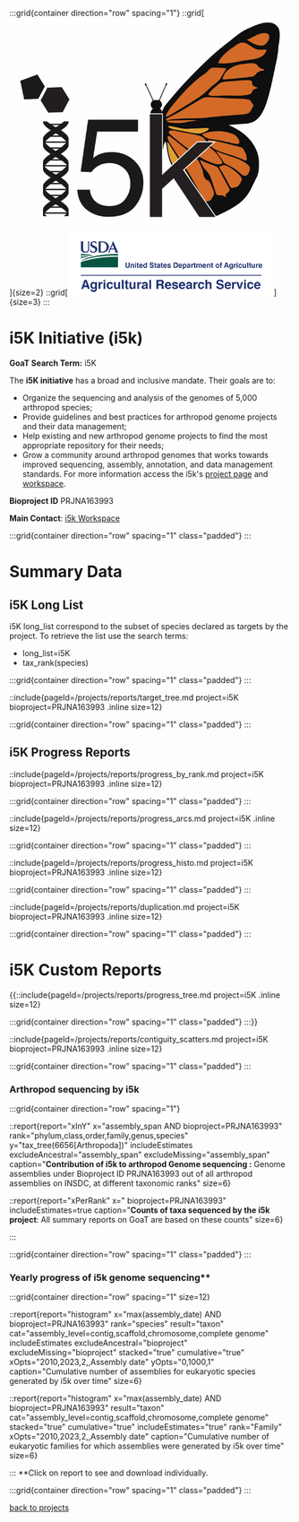 :::grid{container direction="row" spacing="1"}
::grid[![GoaT](/static/images/i5k.png)]{size=2}
::grid[![GoaT](/static/images/USDA.png)]{size=3}
:::

# i5K Initiative (i5k)

**GoaT Search Term:** i5K

The **i5K initiative** has a broad and inclusive mandate. Their goals are to:

- Organize the sequencing and analysis of the genomes of 5,000 arthropod species;
- Provide guidelines and best practices for arthropod genome projects and their data management;
- Help existing and new arthropod genome projects to find the most appropriate repository for their needs;
- Grow a community around arthropod genomes that works towards improved sequencing, assembly, annotation, and data management standards.
  For more information access the i5k's [project page](http://i5k.github.io) and [workspace](https://i5k.nal.usda.gov/).

**Bioproject ID** PRJNA163993

**Main Contact**: [i5k Workspace](i5k@ars.usda.gov)

:::grid{container direction="row" spacing="1" class="padded"}
:::

# Summary Data

## i5K Long List

i5K long_list correspond to the subset of species declared as targets by the project. To retrieve the list use the search terms:

- long_list=i5K
- tax_rank(species)

:::grid{container direction="row" spacing="1" class="padded"}
:::

::include{pageId=/projects/reports/target_tree.md project=i5K bioproject=PRJNA163993 .inline size=12}

:::grid{container direction="row" spacing="1" class="padded"}
:::

## i5K Progress Reports

::include{pageId=/projects/reports/progress_by_rank.md project=i5K bioproject=PRJNA163993 .inline size=12}

:::grid{container direction="row" spacing="1" class="padded"}
:::

::include{pageId=/projects/reports/progress_arcs.md project=i5K .inline size=12}

:::grid{container direction="row" spacing="1" class="padded"}
:::

::include{pageId=/projects/reports/progress_histo.md project=i5K bioproject=PRJNA163993 .inline size=12}

:::grid{container direction="row" spacing="1" class="padded"}
:::

::include{pageId=/projects/reports/duplication.md project=i5K bioproject=PRJNA163993 .inline size=12}

:::grid{container direction="row" spacing="1" class="padded"}
:::

# i5K Custom Reports

{{::include{pageId=/projects/reports/progress_tree.md project=i5K .inline size=12}

:::grid{container direction="row" spacing="1" class="padded"}
:::}}

::include{pageId=/projects/reports/contiguity_scatters.md project=i5K bioproject=PRJNA163993 .inline size=12}

:::grid{container direction="row" spacing="1" class="padded"}
:::

### Arthropod sequencing by i5k

:::grid{container direction="row" spacing="1"}

::report{report="xInY" x="assembly_span AND bioproject=PRJNA163993" rank="phylum,class,order,family,genus,species" y="tax_tree(6656[Arthropoda])" includeEstimates excludeAncestral="assembly_span" excludeMissing="assembly_span" caption="**Contribution of i5k to arthropod Genome sequencing :** Genome assemblies under Bioproject ID PRJNA163993 out of all arthropod assemblies on INSDC, at different taxonomic ranks" size=6}

::report{report="xPerRank" x=" bioproject=PRJNA163993" includeEstimates=true caption="**Counts of taxa sequenced by the i5k project**: All summary reports on GoaT are based on these counts" size=6}

:::

:::grid{container direction="row" spacing="1" class="padded"}
:::

### Yearly progress of i5k genome sequencing\*\*

:::grid{container direction="row" spacing="1" size=12}

::report{report="histogram" x="max(assembly_date) AND bioproject=PRJNA163993" rank="species" result="taxon" cat="assembly_level=contig,scaffold,chromosome,complete genome" includeEstimates excludeAncestral="bioproject" excludeMissing="bioproject" stacked="true" cumulative="true" xOpts="2010,2023,2,,Assembly date" yOpts="0,1000,1" caption="Cumulative number of assemblies for eukaryotic species generated by i5k over time" size=6}

::report{report="histogram" x="max(assembly_date) AND bioproject=PRJNA163993" result="taxon" cat="assembly_level=contig,scaffold,chromosome,complete genome" stacked="true" cumulative="true" includeEstimates="true" rank="Family" xOpts="2010,2023,2,,Assembly date" caption="Cumulative number of eukaryotic families for which assemblies were generated by i5k over time" size=6}

:::
\*\*Click on report to see and download individually.

:::grid{container direction="row" spacing="1" class="padded"}
:::

[back to projects](/projects)
